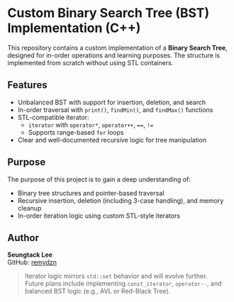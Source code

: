 # Custom Binary Search Tree (BST) Implementation (C++)

This repository contains a custom implementation of a **Binary Search Tree**, designed for in-order operations and learning purposes. The structure is implemented from scratch without using STL containers.

## Features
- Unbalanced BST with support for insertion, deletion, and search
- In-order traversal with `print()`, `findMin()`, and `findMax()` functions
- STL-compatible iterator:
  - `iterator` with `operator*`, `operator++`, `==`, `!=`
  - Supports range-based `for` loops
- Clear and well-documented recursive logic for tree manipulation

## Purpose
The purpose of this project is to gain a deep understanding of:
- Binary tree structures and pointer-based traversal
- Recursive insertion, deletion (including 3-case handling), and memory cleanup
- In-order iteration logic using custom STL-style iterators

## Author
**Seungtack Lee**  
GitHub: [remydzn](https://github.com/remydzn)

> Iterator logic mirrors `std::set` behavior and will evolve further.  
> Future plans include implementing `const_iterator`, `operator--`, and balanced BST logic (e.g., AVL or Red-Black Tree).
